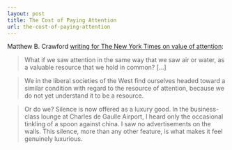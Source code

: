 ```yaml
---
layout: post
title: The Cost of Paying Attention
url: the-cost-of-paying-attention
---
```


Matthew B. Crawford [writing for The New York Times on value of attention](http://www.nytimes.com/2015/03/08/opinion/sunday/the-cost-of-paying-attention.html):

> What if we saw attention in the same way that we saw air or water, as a valuable resource that we hold in common? [...]

> We in the liberal societies of the West find ourselves headed toward a similar condition with regard to the resource of attention, because we do not yet understand it to be a resource.

> Or do we? Silence is now offered as a luxury good. In the business-class lounge at Charles de Gaulle Airport, I heard only the occasional tinkling of a spoon against china. I saw no advertisements on the walls. This silence, more than any other feature, is what makes it feel genuinely luxurious.
